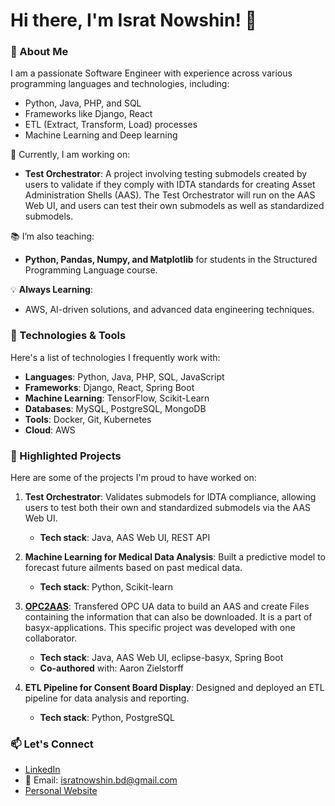 # Hi there, I'm Israt Nowshin! 👋

### 🚀 About Me
I am a passionate Software Engineer with experience across various programming languages and technologies, including:

- Python, Java, PHP, and SQL
- Frameworks like Django, React
- ETL (Extract, Transform, Load) processes
- Machine Learning and Deep learning

🔭 Currently, I am working on:
- **Test Orchestrator**: A project involving testing submodels created by users to validate if they comply with IDTA standards for creating Asset Administration Shells (AAS). The Test Orchestrator will run on the AAS Web UI, and users can test their own submodels as well as standardized submodels.

📚 I’m also teaching:
- **Python, Pandas, Numpy, and Matplotlib** for students in the Structured Programming Language course.

💡 **Always Learning**:
- AWS, AI-driven solutions, and advanced data engineering techniques.

### 🔧 Technologies & Tools
Here's a list of technologies I frequently work with:

- **Languages**: Python, Java, PHP, SQL, JavaScript
- **Frameworks**: Django, React, Spring Boot
- **Machine Learning**: TensorFlow, Scikit-Learn
- **Databases**: MySQL, PostgreSQL, MongoDB
- **Tools**: Docker, Git, Kubernetes
- **Cloud**: AWS

### 🌟 Highlighted Projects
Here are some of the projects I'm proud to have worked on:

1. **Test Orchestrator**: Validates submodels for IDTA compliance, allowing users to test both their own and standardized submodels via the AAS Web UI.
   - **Tech stack**: Java, AAS Web UI, REST API

2. **Machine Learning for Medical Data Analysis**: Built a predictive model to forecast future ailments based on past medical data.
   - **Tech stack**: Python, Scikit-learn

3. **[OPC2AAS](https://github.com/eclipse-basyx/basyx-applications/tree/main)**: Transfered OPC UA data to build an AAS and create Files containing the information that can also be downloaded. It is a part of basyx-applications. This specific project was developed with one collaborator.
   - **Tech stack**: Java, AAS Web UI, eclipse-basyx, Spring Boot
   - **Co-authored** with: Aaron Zielstorff

4. **ETL Pipeline for Consent Board Display**: Designed and deployed an ETL pipeline for data analysis and reporting.
   - **Tech stack**: Python, PostgreSQL


### 📫 Let's Connect
- [LinkedIn](https://www.linkedin.com/in/israt-nowshin-a2934197/)
- 📧 Email: [isratnowshin.bd@gmail.com](mailto:isratnowshin.bd@gmail.com)
- [Personal Website](https://isratnowshin.de/)



<!--
**inowshin19/inowshin19** is a ✨ _special_ ✨ repository because its `README.md` (this file) appears on your GitHub profile.

Here are some ideas to get you started:

- 🔭 I’m currently working on ...
- 🌱 I’m currently learning ...
- 👯 I’m looking to collaborate on ...
- 🤔 I’m looking for help with ...
- 💬 Ask me about ...
- 📫 How to reach me: ...
- 😄 Pronouns: ...
- ⚡ Fun fact: ...
-->
